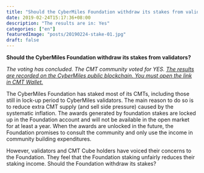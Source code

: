 ```yaml
---
title: "Should the CyberMiles Foundation withdraw its stakes from validators?"
date: 2019-02-24T15:17:36+08:00
description: "The results are in: Yes"
categories: ["en"]
featuredImage: "posts/20190224-stake-01.jpg"
draft: false
---
```


**Should the CyberMiles Foundation withdraw its stakes from validators?**

_The voting has concluded. The CMT community voted for YES. [The results are recorded on the CyberMiles public blockchain. You must open the link in CMT Wallet.](http://cmtvote.codeislaw.co/vote.html?contract=0xf2e4fe352435c4250a63ca75d9bde844f512ca1e)_

The CyberMiles Foundation has staked most of its CMTs, including those still in lock-up period to CyberMiles validators. The main reason to do so is to reduce extra CMT supply (and sell side pressure) caused by the systematic inflation. The awards generated by foundation stakes are locked up in the Foundation account and will not be available in the open market for at least a year. When the awards are unlocked in the future, the Foundation promises to consult the community and only use the income in community building expenditures.

However, validators and CMT Cube holders have voiced their concerns to the Foundation. They feel that the Foundation staking unfairly reduces their staking income. Should the Foundation withdraw its stakes?


